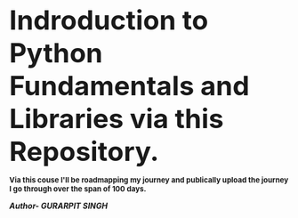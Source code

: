 <B><font size="+4">Indroduction to Python Fundamentals and Libraries via this Repository.</font><B><BR>

<font size="-1" >Via this couse I'll be roadmapping my journey and publically upload the journey I go through over the span of 100 days.</font>

<I>Author- GURARPIT SINGH<I>
